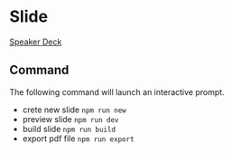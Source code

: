 # Slide

[Speaker Deck](https://speakerdeck.com/ken7253)

## Command

The following command will launch an interactive prompt.

- crete new slide `npm run new`
- preview slide `npm run dev`
- build slide `npm run build`
- export pdf file `npm run export`
